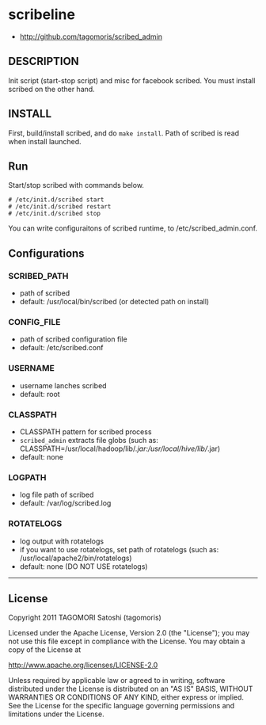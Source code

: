 # scribeline

* http://github.com/tagomoris/scribed_admin

## DESCRIPTION

Init script (start-stop script) and misc for facebook scribed. You must install scribed on the other hand.

## INSTALL

First, build/install scribed, and do `make install`. Path of scribed is read when install launched.

## Run

Start/stop scribed with commands below.

    # /etc/init.d/scribed start
    # /etc/init.d/scribed restart
    # /etc/init.d/scribed stop

You can write configuraitons of scribed runtime, to /etc/scribed_admin.conf.

## Configurations

### SCRIBED_PATH
* path of scribed
* default: /usr/local/bin/scribed (or detected path on install)

### CONFIG_FILE
* path of scribed configuration file
* default: /etc/scribed.conf

### USERNAME
* username lanches scribed
* default: root

### CLASSPATH
* CLASSPATH pattern for scribed process
* `scribed_admin` extracts file globs (such as: CLASSPATH=/usr/local/hadoop/lib/*.jar:/usr/local/hive/lib/*.jar)
* default: none

### LOGPATH
* log file path of scribed
* default: /var/log/scribed.log

### ROTATELOGS
* log output with rotatelogs
* if you want to use rotatelogs, set path of rotatelogs (such as: /usr/local/apache2/bin/rotatelogs)
* default: none (DO NOT USE rotatelogs)

* * * * *

## License

Copyright 2011 TAGOMORI Satoshi (tagomoris)

Licensed under the Apache License, Version 2.0 (the "License");
you may not use this file except in compliance with the License.
You may obtain a copy of the License at

   http://www.apache.org/licenses/LICENSE-2.0

Unless required by applicable law or agreed to in writing, software
distributed under the License is distributed on an "AS IS" BASIS,
WITHOUT WARRANTIES OR CONDITIONS OF ANY KIND, either express or implied.
See the License for the specific language governing permissions and
limitations under the License.
